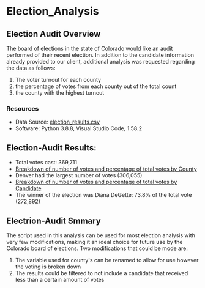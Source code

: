 # Election_Analysis

## Election Audit Overview
The board of elections in the state of Colorado would like an audit performed of their recent election.  In addition to the candidate information already provided to our client, additional analysis was requested regarding the data as follows:
1.  The voter turnout for each county
2.  the percentage of votes from each county out of the total count
3.  the county with the highest turnout

### Resources
- Data Source:  [election_results.csv](Resources/election_results.csv)
- Software:  Python 3.8.8, Visual Studio Code, 1.58.2

## Election-Audit Results:

- Total votes cast:  369,711
- [Breakdown of number of votes and percentage of total votes by County](Resources/breakdown_county.png)
- Denver had the largest number of votes (306,055)
- [Breakdown of number of votes and percentage of total votes by Candidate](Resources/breakdown_candidate.png)
- The winner of the election was Diana DeGette: 73.8% of the total vote (272,892)

## Electrion-Audit Smmary
The script used in this analysis can be used for most election analysis with very few modifications, making it an ideal choice for future use by the Colorado board of elections.  Two modifications that could be mode are:
1.  The variable used for county's can be renamed to allow for use however the voting is broken down
2.  The results could be filtered to not include a candidate that received less than a certain amount of votes
